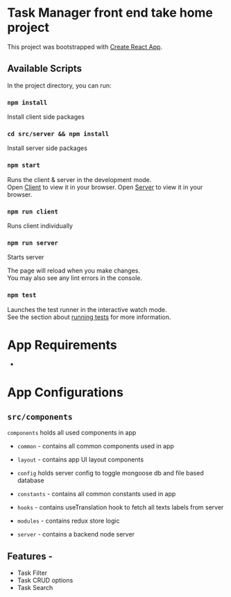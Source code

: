 # Task Manager front end take home project

This project was bootstrapped with [Create React App](https://github.com/facebook/create-react-app).

## Available Scripts

In the project directory, you can run:

### `npm install`
 Install client side packages

 ### `cd src/server && npm install`
 Install server side packages

### `npm start`

Runs the client & server in the development mode.\
Open [Client](http://localhost:3000) to view it in your browser.
Open [Server](http://localhost:3001) to view it in your browser.

### `npm run client`

Runs client individually

### `npm run server`

Starts server

The page will reload when you make changes.\
You may also see any lint errors in the console.

### `npm test`

Launches the test runner in the interactive watch mode.\
See the section about [running tests](https://facebook.github.io/create-react-app/docs/running-tests) for more information.

# App Requirements

- 


# App Configurations

## `src/components`
`components` holds all used components in app
- `common` - contains all common components used in app
- `layout` - contains app UI layout components

- `config` holds server config to toggle mongoose db and file based database
- `constants` - contains all common constants used in app
- `hooks` - contains useTranslation hook to fetch all texts labels from server
- `modules` - contains redux store logic
- `server` - contains a backend node server



## Features - 
- Task Filter
- Task CRUD options
- Task Search